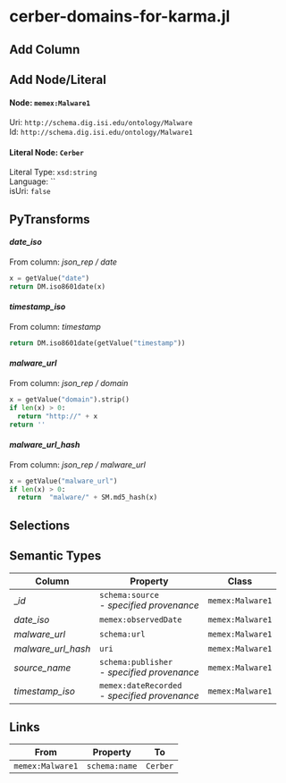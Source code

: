 # cerber-domains-for-karma.jl

## Add Column

## Add Node/Literal
#### Node: `memex:Malware1`
Uri: `http://schema.dig.isi.edu/ontology/Malware`
<br/>Id: `http://schema.dig.isi.edu/ontology/Malware1`

#### Literal Node: `Cerber`
Literal Type: `xsd:string`
<br/>Language: ``
<br/>isUri: `false`


## PyTransforms
#### _date_iso_
From column: _json_rep / date_
``` python
x = getValue("date")
return DM.iso8601date(x)
```

#### _timestamp_iso_
From column: _timestamp_
``` python
return DM.iso8601date(getValue("timestamp"))
```

#### _malware_url_
From column: _json_rep / domain_
``` python
x = getValue("domain").strip()
if len(x) > 0:
  return "http://" + x
return ''
```

#### _malware_url_hash_
From column: _json_rep / malware_url_
``` python
x = getValue("malware_url")
if len(x) > 0:
  return  "malware/" + SM.md5_hash(x)

```


## Selections

## Semantic Types
| Column | Property | Class |
|  ----- | -------- | ----- |
| __id_ | `schema:source`<BR> - _specified provenance_ | `memex:Malware1`|
| _date_iso_ | `memex:observedDate` | `memex:Malware1`|
| _malware_url_ | `schema:url` | `memex:Malware1`|
| _malware_url_hash_ | `uri` | `memex:Malware1`|
| _source_name_ | `schema:publisher`<BR> - _specified provenance_ | `memex:Malware1`|
| _timestamp_iso_ | `memex:dateRecorded`<BR> - _specified provenance_ | `memex:Malware1`|


## Links
| From | Property | To |
|  --- | -------- | ---|
| `memex:Malware1` | `schema:name` | `Cerber`|

